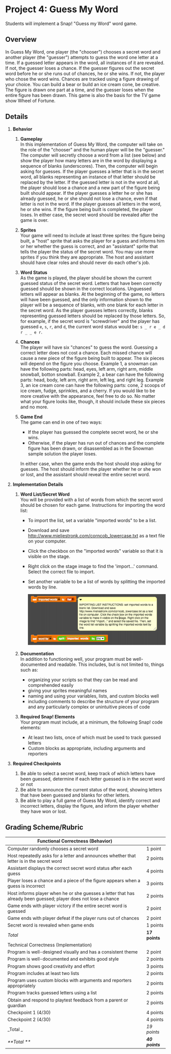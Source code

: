 # Project 4: Guess My Word

Students will implement a Snap! "Guess my Word" word game.

## Overview

In Guess My Word, one player (the "chooser") chooses a secret word and another player (the "guesser") attempts to guess the word one letter at a time.  If a guessed letter appears in the word, all instances of it are revealed.  If not, the guesser loses a chance.  If the guesser figures out the secret word before he or she runs out of chances, he or she wins.  If not, the player who chose the word wins.  Chances are tracked using a figure drawing of your choice.  You can build a bear or build an ice cream cone, be creative.  The figure is drawn one part at a time, and the guesser loses when the entire figure has been drawn. This game is also the basis for the TV game show Wheel of Fortune.

## Details

1.  **Behavior**

    1.  **Gameplay** <br/>
        In this implementation of Guess My Word, the computer will take on the role of the "chooser" and the human player will be the "guesser."  The computer will secretly choose a word from a list (see below) and show the player how many letters are in the word by displaying a sequence of blanks (underscores).  Then, the computer will begin asking for guesses.  If the player guesses a letter that is in the secret word, all blanks representing an instance of that letter should be replaced by the letter.  If the guessed letter is not in the word at all, the player should lose a chance and a new part of the figure being built should appear.  If the player guesses a letter he or she has already guessed, he or she should not lose a chance, even if that letter is not in the word.  If the player guesses all letters in the word, he or she wins.  If the figure being built is completed, the player loses.  In either case, the secret word should be revealed after the game is over.

    2.  **Sprites** <br/>
        Your game will need to include at least three sprites: the figure being built, a "host" sprite that asks the player for a guess and informs him or her whether the guess is correct, and an "assistant" sprite that tells the player the status of the secret word.  You may use more sprites if you think they are appropriate. The host and assistant should have clear roles and should never do each other's job.

    3.  **Word Status** <br/>
        As the game is played, the player should be shown the current guessed status of the secret word.  Letters that have been correctly guessed should be shown in the correct locations.  Unguessed letters will appear as blanks.  At the beginning of the game, no letters will have been guessed, and the only information shown to the player will be a sequence of blanks, with one blank for each letter in the secret word.  As the player guesses letters correctly, blanks representing guessed letters should be replaced by those letters.  So, for example, if the secret word is "screwdriver" and the player has guessed `e`, `s`, `r`, and `d`, the current word status would be: `s _ r e _ d r _ _ e r`.

    4.  **Chances** <br/>
        The player will have six "chances" to guess the word.  Guessing a correct letter does not cost a chance.  Each missed chance will cause a new piece of the figure being built to appear.  The six pieces will depend on the  figure you choose.  Example 1, a snowman can have the following parts: head, eyes, left arm, right arm, middle snowball, botton snowball. Example 2, a bear can have the following parts: head, body, left arm, right arm, left leg, and right leg. Example 3, an ice cream cone can have the following parts: cone, 2 scoops of ice cream, fudge, sprinkles, and a cherry. If you would like to be more creative with the appearance, feel free to do so.  No matter what your figure looks like, though, it should include these six pieces and no more.

    5.  **Game End** <br/>
        The game can end in one of two ways:

        * If the player has guessed the complete secret word, he or she wins.
        * Otherwise, if the player has run out of chances and the complete figure has been drawn, or disassembled as in the Snowman sample solution the player loses.

        In either case, when the game ends the host should stop asking for guesses.  The host should inform the player whether he or she won or lost, and the assistant should reveal the entire secret word.

2.  **Implementation Details**

    1.  **Word List/Secret Word** <br/>
        You will be provided with a list of words from which the secret word should be chosen for each game.  Instructions for importing the word list:

        * To import the list, set a variable "imported words" to be a list.
        * Download and save http://www.mieliestronk.com/corncob_lowercase.txt as a text file on your computer.
        * Click the checkbox on the "imported words" variable so that it is visible on the stage.
        * Right click on the stage image to find the 'import...' command. Select the correct file to import.
        * Set another variable to be a list of words by splitting the imported words by line.

            ![](importingListInstructions.PNG)

    2.  **Documentation** <br/>
        In addition to functioning well, your program must be well-documented and readable.  This includes, but is not limited to, things such as:
        * organizing your scripts so that they can be read and comprehended easily
        * giving  your sprites meaningful names
        * naming and using your variables, lists, and custom blocks well
        * including comments to describe the structure of your program and any particularly complex or unintuitive pieces of code
    3.  **Required Snap! Elements** <br/>
        Your program must include, at a minimum, the following Snap! code elements:
        * At least two lists, once of which must be used to track guessed letters
        * Custom blocks as appropriate, including arguments and reporters

3.  **Required Checkpoints**

    1.  Be able to select a secret word, keep track of which letters have been guessed, determine if each letter guessed is in the secret word or not
    2. Be able to  announce the current status of the word, showing letters that have been guessed and blanks for other letters.
    3.  Be able to play a full game of Guess My Word, identify correct and incorrect letters, display the figure, and inform the player whether they have won or lost.

## Grading Scheme/Rubric

| Functional Correctness (Behavior)                                                                                |            |
| ---------------------------------------------------------------------------------------------------------------- | ---------- |
| Computer randomly chooses a secret word                                                                          | 1 point    |
| Host repeatedly asks for a letter and announces whether that letter is in the secret word                        | 2 points   |
| Assistant displays the correct secret word status after each guess                                               | 4 points   |
| Player loses a chance and a piece of the figure appears when a guess is incorrect                               | 3 points   |
| Host informs player when he or she guesses a letter that has already been guessed; player does not lose a chance | 2 points   |
| Game ends with player victory if the entire secret word is guessed                                               | 2 point    |
| Game ends with player defeat if the player runs out of chances                                                   | 2 point    |
| Secret word is revealed when game ends                                                                           | 1 points   |
| _Total_                                                                                                           | __17  points__ |
| Technical Correctness (Implementation)                                                                           |            |
| Program is well-designed visually and has a consistent theme                                                     | 2 point    |
| Program is well-documented and exhibits good style                                                               | 2 points   |
| Program shows good creativity and effort                                                                         | 3 points   |
| Program includes at least two lists                                                                              | 2 points   |
| Program uses custom blocks with arguments and reporters appropriately                                            | 2 points   |
| Program tracks guessed letters using a list                                                                      | 2 points   |
| Obtain and respond to playtest feedback from a parent or guardian                                                | 2 points   |
| Checkpoint 1 (4/30)                                                                                              | 4 points   |
| Checkpoint 2 (4/30)                                                                                              | 4 points   |
| _Total _                                                                                                           | _19 points_  |
| _**Total **_                                                                                                           | _**40 points**_  |
